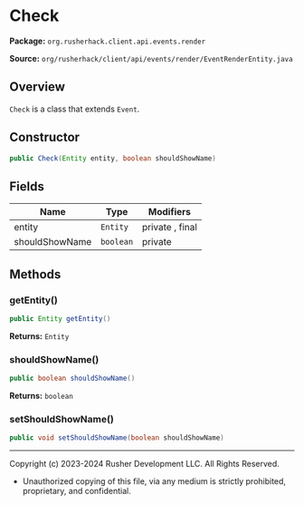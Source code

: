 # Check

**Package:** `org.rusherhack.client.api.events.render`

**Source:** `org/rusherhack/client/api/events/render/EventRenderEntity.java`

## Overview

`Check` is a class that extends `Event`.

## Constructor

```java
public Check(Entity entity, boolean shouldShowName)
```

## Fields

| Name | Type | Modifiers |
|------|------|----------|
| entity | `Entity` | private , final |
| shouldShowName | `boolean` | private |


## Methods

### getEntity()

```java
public Entity getEntity()
```

**Returns:** `Entity`

### shouldShowName()

```java
public boolean shouldShowName()
```

**Returns:** `boolean`

### setShouldShowName()

```java
public void setShouldShowName(boolean shouldShowName)
```

---

Copyright (c) 2023-2024 Rusher Development LLC. All Rights Reserved.
* Unauthorized copying of this file, via any medium is strictly prohibited, proprietary, and confidential.
